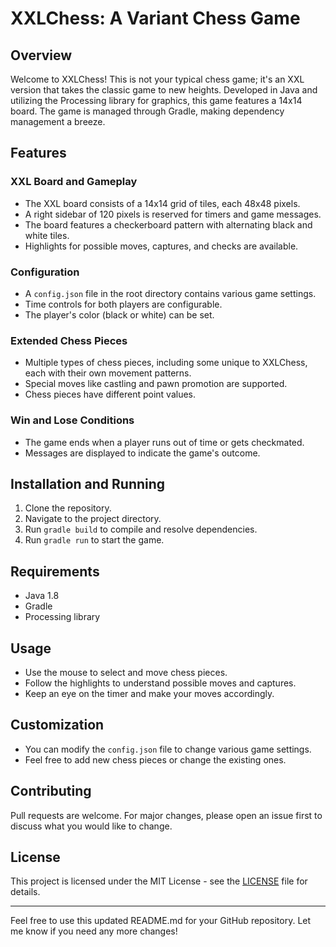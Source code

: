 # XXLChess: A Variant Chess Game

## Overview

Welcome to XXLChess! This is not your typical chess game; it's an XXL version that takes the classic game to new heights. Developed in Java and utilizing the Processing library for graphics, this game features a 14x14 board. The game is managed through Gradle, making dependency management a breeze.

## Features

### XXL Board and Gameplay

- The XXL board consists of a 14x14 grid of tiles, each 48x48 pixels.
- A right sidebar of 120 pixels is reserved for timers and game messages.
- The board features a checkerboard pattern with alternating black and white tiles.
- Highlights for possible moves, captures, and checks are available.

### Configuration

- A `config.json` file in the root directory contains various game settings.
- Time controls for both players are configurable.
- The player's color (black or white) can be set.

### Extended Chess Pieces

- Multiple types of chess pieces, including some unique to XXLChess, each with their own movement patterns.
- Special moves like castling and pawn promotion are supported.
- Chess pieces have different point values.

### Win and Lose Conditions

- The game ends when a player runs out of time or gets checkmated.
- Messages are displayed to indicate the game's outcome.

## Installation and Running

1. Clone the repository.
2. Navigate to the project directory.
3. Run `gradle build` to compile and resolve dependencies.
4. Run `gradle run` to start the game.

## Requirements

- Java 1.8
- Gradle
- Processing library

## Usage

- Use the mouse to select and move chess pieces.
- Follow the highlights to understand possible moves and captures.
- Keep an eye on the timer and make your moves accordingly.

## Customization

- You can modify the `config.json` file to change various game settings.
- Feel free to add new chess pieces or change the existing ones.

## Contributing

Pull requests are welcome. For major changes, please open an issue first to discuss what you would like to change.

## License

This project is licensed under the MIT License - see the [LICENSE](LICENSE) file for details.

---

Feel free to use this updated README.md for your GitHub repository. Let me know if you need any more changes!
